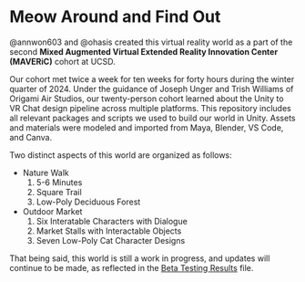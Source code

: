 # Meow Around and Find Out

@annwon603 and @ohasis created this virtual reality world as a part of the second **Mixed Augmented Virtual Extended Reality Innovation Center (MAVERiC)** cohort at UCSD.

Our cohort met twice a week for ten weeks for forty hours during the winter quarter of 2024. Under the guidance of Joseph Unger and Trish Williams of Origami Air Studios, 
our twenty-person cohort learned about the Unity to VR Chat design pipeline across multiple platforms. This repository includes all relevant packages and scripts we used to 
build our world in Unity. Assets and materials were modeled and imported from Maya, Blender, VS Code, and Canva.

Two distinct aspects of this world are organized as follows:
* Nature Walk
  1. 5-6 Minutes
  2. Square Trail
  3. Low-Poly Deciduous Forest
* Outdoor Market
  1. Six Interatable Characters with Dialogue
  2. Market Stalls with Interactable Objects
  3. Seven Low-Poly Cat Character Designs

That being said, this world is still a work in progress, and updates will continue to be made, as reflected in the
[Beta Testing Results](https://github.com/annwon603/Meow-Around-And-Find-Out/blob/main/BetaTestingResults.md) file.
